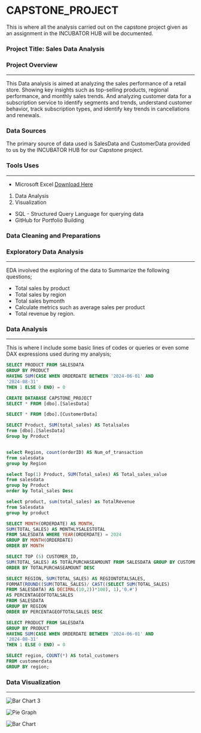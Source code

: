 # CAPSTONE_PROJECT
This is where all the analysis carried out on the capstone project given as an assignment in the INCUBATOR HUB will be documented.
### Project Title: Sales Data Analysis

### Project Overview 
---
This Data analysis is aimed at analyzing the sales performance of a retail store. Showing key insights such as top-selling products, regional performance, and monthly sales trends. And analyzing customer data for a subscription service to identify segments and trends, understand customer behavior, track subscription types, and identify key trends in cancellations and renewals.

### Data Sources
The primary source of data used is SalesData and CustomerData provided to us by the INCUBATOR HUB for our Capstone project.

### Tools Uses
---
- Microsoft Excel [Download Here]( https://www.microsoft.com)
 1. Data Analysis
 2. Visualization
- SQL - Structured Query Language for querying data
- GitHub for Portfolio Building

### Data Cleaning and Preparations

### Exploratory Data Analysis
---
EDA involved the exploring of the data to Summarize the following questions;
- Total sales by product
- Total sales by region
- Total sales bymonth
- Calculate metrics such as average sales per product
- Total revenue by region.

### Data Analysis
---
This is where I include some basic lines of codes or queries or even some DAX expressions used during my analysis;

```SQL
SELECT PRODUCT FROM SALESDATA
GROUP BY PRODUCT
HAVING SUM(CASE WHEN ORDERDATE BETWEEN '2024-06-01' AND
'2024-08-31'
THEN 1 ELSE 0 END) = 0

CREATE DATABASE CAPSTONE_PROJECT
SELECT * FROM [dbo].[SalesData]

SELECT * FROM [dbo].[CustomerData]

SELECT Product, SUM(total_sales) AS Totalsales
from [dbo].[SalesData]
Group by Product


select Region, count(orderID) AS Num_of_transaction
from salesdata
group by Region

select Top(1) Product, SUM(Total_sales) AS Total_sales_value
from salesdata 
group by Product
order by Total_sales Desc

select product, sum(total_sales) as TotalRevenue
from Salesdata
group by product

SELECT MONTH(ORDERDATE) AS MONTH,
SUM(TOTAL_SALES) AS MONTHLYSALESTOTAL
FROM SALESDATA WHERE YEAR(ORDERDATE) = 2024
GROUP BY MONTH(ORDERDATE)
ORDER BY MONTH

SELECT TOP (5) CUSTOMER_ID,
SUM(TOTAL_SALES) AS TOTALPURCHASEAMOUNT FROM SALESDATA GROUP BY CUSTOMER_ID
ORDER BY TOTALPURCHASEAMOUNT DESC

SELECT REGION, SUM(TOTAL_SALES) AS REGIONTOTALSALES,
FORMAT(ROUND((SUM(TOTAL_SALES)/ CAST((SELECT SUM(TOTAL_SALES)
FROM SALESDATA) AS DECIMAL(10,2))*100), 1),'0.#')
AS PERCENTAGEOFTOTALSALES
FROM SALESDATA
GROUP BY REGION
ORDER BY PERCENTAGEOFTOTALSALES DESC

SELECT PRODUCT FROM SALESDATA
GROUP BY PRODUCT
HAVING SUM(CASE WHEN ORDERDATE BETWEEN '2024-06-01' AND
'2024-08-31'
THEN 1 ELSE 0 END) = 0

SELECT region, COUNT(*) AS total_customers
FROM customerdata
GROUP BY region;
```

### Data Visualization
---
![Bar Chart 3](https://github.com/user-attachments/assets/e994a07c-32f7-43cc-bfff-9ef318386b5f)




![Pie Graph](https://github.com/user-attachments/assets/b7542274-bf30-4594-a0c4-23bb3f99cda4)




![Bar Chart](https://github.com/user-attachments/assets/2c0e4eee-dddc-4486-9309-db124d81e515)



